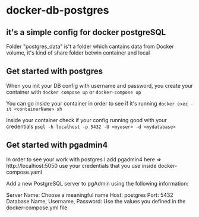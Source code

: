 # docker-db-postgres

## it's a simple config for docker postgreSQL

Folder "postgres_data" is't a folder which cantains data from Docker volume, it's kind of share folder betwin container and local

## Get started with postgres
When you init your DB config with username and password, you create your container with
```docker compose up``` or ```docker-compose up```

You can go inside your container in order to see if it's running
```docker exec -it <containerName> sh```

Inside your container check if your config running good with your credentials
```psql -h localhost -p 5432 -U <myuser> -d <mydatabase>```

## Get started with pgadmin4
In order to see your work with postgres I add pgadmin4 here => http://localhost:5050 use your credentials that you use inside docker-compose.yaml

Add a new PostgreSQL server to pgAdmin using the following information:

Server Name: Choose a meaningful name
Host: postgres
Port: 5432
Database Name, Username, Password: Use the values you defined in the docker-compose.yml file

